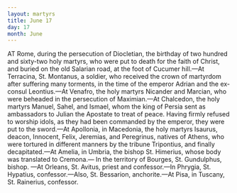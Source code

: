 ```yaml
---
layout: martyrs
title: June 17
day: 17
month: June
---
```

AT Rome, during the persecution of Diocletian, the
birthday of two hundred and sixty-two holy
martyrs, who were put to death for the faith of
Christ, and buried on the old Salarian road, at the
foot of Cucumer hill.&mdash;At Terracina, St. Montanus,
a soldier, who received the crown of martyrdom after
suffering many torments, in the time of the emperor
Adrian and the ex-consul Leontius.&mdash;At Venafro,
the holy martyrs Nicander and Marcian, who were
beheaded in the persecution of Maximian.&mdash;At Chalcedon, the holy martyrs Manuel, Sahel, and Ismael,
whom the king of Persia sent as ambassadors to
Julian the Apostate to treat of peace. Having firmly
refused to worship idols, as they had been commanded by the emperor, they were put to the sword.&mdash;At
Apollonia, in Macedonia, the holy martyrs Isaurus,
deacon, Innocent, Felix, Jeremias, and Peregrinus,
natives of Athens, who were tortured in different
manners by the tribune Tripontius, and finally decapitated.&mdash;At Amelia, in Umbria, the bishop St.
Himerius, whose body was translated to Cremona.&mdash;
In the territory of Bourges, St. Gundulphus, bishop.
&mdash;At Orleans, St. Avitus, priest and confessor.&mdash;In
Phrygia, St. Hypatius, confessor.&mdash;Also, St. Bessarion, anchorite.&mdash;At Pisa, in Tuscany, St. Rainerius,
confessor.

